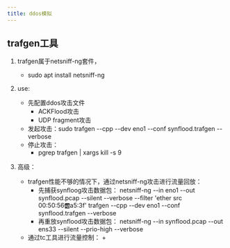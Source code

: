 ```yaml
---
title: ddos模拟
--- 
```


## trafgen工具
1. trafgen属于netsniff-ng套件，
	- sudo apt install netsniff-ng

2. use:
	- 先配置ddos攻击文件
		+ ACKFlood攻击
		+ UDP fragment攻击
	- 发起攻击：sudo trafgen --cpp --dev eno1 --conf synflood.trafgen --verbose
	- 停止攻击：
		+ pgrep trafgen | xargs kill -s 9
3. 高级：
	- trafgen性能不够的情况下，通过netsniff-ng攻击进行流量回放：
		+ 先捕获synfloog攻击数据包：
			netsniff-ng --in eno1 --out synflood.pcap --silent --verbose --filter 'ether src 00:50:56:ab:a5:3f' 
			trafgen --cpp --dev eno1 --conf synflood.trafgen --verbose
		+ 再重放synflood攻击数据包：
			netsniff-ng --in synflood.pcap --out ens33 --silent --prio-high --verbose
	- 通过tc工具进行流量控制：
		+ 
